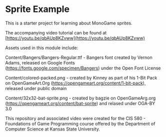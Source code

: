 # Sprite Example
This is a starter project for learning about MonoGame sprites.  

The accompanying video tutorial can be found at [https://youtu.be/qbAUp8KZvww](https://youtu.be/qbAUp8KZvww)

Assets used in this module include:

Content/Bangers/Bangers-Regular.ttf - Bangers font created by Vernon Adams, released on Google Fonts (https://fonts.google.com/specimen/Bangers) under the Open Font License

Content/colored-packed.png - created by Kinney as part of his 1-Bit Pack on OpenGameArt.Org (https://opengameart.org/content/1-bit-pack), released under public domain

Content/32x32-bat-sprite.png - created by bagzie on OpenGameArg.org (https://opengameart.org/content/bat-sprite) and relased under OGA-BY 3.0 

This repository and associated video were created for the CIS 580 - Foundations of Game Programming course offered by the Department of Computer Science at Kansas State University.
